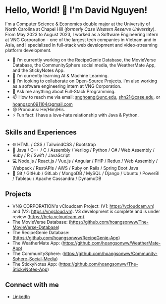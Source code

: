 # Hello, World! 👋 I'm David Nguyen!

I'm a Computer Science & Economics double major at the University of North Carolina at Chapel Hill (*formerly Case Western Reserve University*). From May 2023 to August 2023, I worked as a Software Engineering Intern at VNG Corporation - one of the largest tech companies in Vietnam and in Asia, and I specialized in full-stack web development and video-streaming platform development.

- 🔭 I’m currently working on the RecipeGenie Database, the MovieVerse Database, the CommunitySphere social media, the WeatherMate App, and the StickyNotes App.
- 🌱 I’m currently learning AI & Machine Learning.
- 👯 I’m looking to collaborate on Open-Source Projects. I'm also working as a software engineering intern at VNG Corporation.
- 💬 Ask me anything about Full-Stack Programming.
- 📫 How to reach me via email: snghoang@unc.edu, shn21@case.edu, or hoangson091104@gmail.com
- 😄 Pronouns: He/Him/His.
- ⚡ Fun fact: I have a love-hate relationship with Java & Python.

## Skills and Experiences
* 🌐 HTML / CSS / TailwindCSS / Bootstrap
* 🐍 Java / C++ / C / Assembly / Verilog / Python / C# / Web Assembly / Ruby / R / Swift / JavaScript
* 💻 Node.js / React.js / Vue.js / Angular / PHP / Redux / Web Assembly / Webpack / RestAPIs / AWS / Ruby on Rails / Spring Boot Java
* 🔧 Git / GitHub / GitLab / MongoDB / MySQL / Django / Ubuntu / PowerBI / Tableau / Apache Cassandra / DynamoDB 

## Projects
* VNG CORPORATION's vCloudcam Project: (V1: https://vcloudcam.vn) and (V2: https://vngcloud.vn). V3 development is complete and is under review (https://beta.vcloudcam.vn).
* The MovieVerse Database:  (https://github.com/hoangsonww/The-MovieVerse-Database)
* The RecipeGenie Database: (https://github.com/hoangsonww/RecipeGenie-App)
* The WeatherMate App:      (https://github.com/hoangsonww/WeatherMate-App)
* The CommunitySphere:      (https://github.com/hoangsonww/Community-Sphere-Social-Media)
* The StickyNotes App:      (https://github.com/hoangsonww/The-StickyNotes-App)

## Connect with me
* [LinkedIn](https://www.linkedin.com/in/hoangsonw/)

